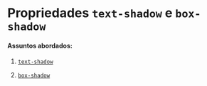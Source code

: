 # Propriedades `text-shadow` e `box-shadow`

#### Assuntos abordados: 

1. [`text-shadow`](aulas/23.1-text-shadow)

2. [`box-shadow`](aulas/23.2-box-shadow)

   
